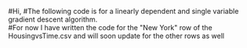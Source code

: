 #Hi,
#The following code is for a linearly dependent and single variable gradient descent algorithm.  
#For now I have written the code for the "New York" row of the HousingvsTime.csv and will soon update for the other rows as well

